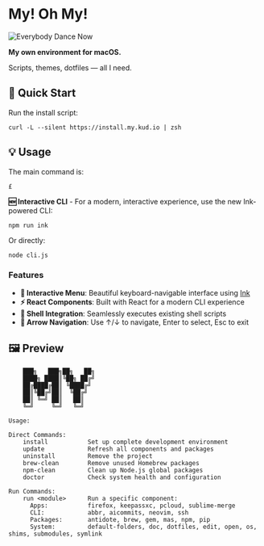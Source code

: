 # My! Oh My!

![Everybody Dance Now](everybodydancenow.gif)

**My own environment for macOS.**

Scripts, themes, dotfiles — all I need.

## 🚀 Quick Start

Run the install script:

```shell
curl -L --silent https://install.my.kud.io | zsh
```

## 💡 Usage

The main command is:

```shell
£
```

**🆕 Interactive CLI** - For a modern, interactive experience, use the new Ink-powered CLI:

```shell
npm run ink
```

Or directly:

```shell
node cli.js
```

### Features

- **🎨 Interactive Menu**: Beautiful keyboard-navigable interface using [Ink](https://github.com/vadimdemedes/ink)
- **⚡ React Components**: Built with React for a modern CLI experience  
- **🔧 Shell Integration**: Seamlessly executes existing shell scripts
- **🎯 Arrow Navigation**: Use ↑/↓ to navigate, Enter to select, Esc to exit

## 🖼️ Preview

```
    ███╗   ███╗██╗   ██╗
    ████╗ ████║╚██╗ ██╔╝
    ██╔████╔██║ ╚████╔╝
    ██║╚██╔╝██║  ╚██╔╝
    ██║ ╚═╝ ██║   ██║
    ╚═╝     ╚═╝   ╚═╝

Usage:

Direct Commands:
    install           Set up complete development environment
    update            Refresh all components and packages
    uninstall         Remove the project
    brew-clean        Remove unused Homebrew packages
    npm-clean         Clean up Node.js global packages
    doctor            Check system health and configuration

Run Commands:
    run <module>      Run a specific component:
      Apps:           firefox, keepassxc, pcloud, sublime-merge
      CLI:            abbr, aicommits, neovim, ssh
      Packages:       antidote, brew, gem, mas, npm, pip
      System:         default-folders, doc, dotfiles, edit, open, os, shims, submodules, symlink
```
